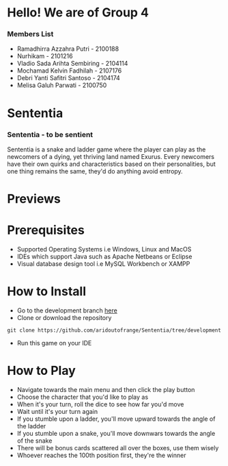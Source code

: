 # Hello! We are of Group 4 

### Members List
- Ramadhirra Azzahra Putri - 2100188
- Nurhikam - 2101216
- Vladio Sada Arihta Sembiring - 2104114
- Mochamad Kelvin Fadhilah - 2107176
- Debri Yanti Safitri Santoso - 2104174
- Melisa Galuh Parwati - 2100750

# Sententia
### Sententia - to be sentient

Sententia is a snake and ladder game where the player can play as the newcomers of a dying, yet thriving land named Exurus. Every newcomers have their own quirks and characteristics based on their personalities, but one thing remains the same, they'd do anything avoid entropy.

# Previews

# Prerequisites
- Supported Operating Systems i.e Windows, Linux and MacOS 
- IDEs which support Java such as Apache Netbeans or Eclipse 
- Visual database design tool i.e MySQL Workbench or XAMPP 

# How to Install
- Go to the development branch [here](https://github.com/aridoutofrange/Sententia/tree/development)
- Clone or download the repository

```
git clone https://github.com/aridoutofrange/Sententia/tree/development
```

- Run this game on your IDE 



# How to Play
- Navigate towards the main menu and then click the play button 
- Choose the character that you'd like to play as 
- When it's your turn, roll the dice to see how far you'd move 
- Wait until it's your turn again 
- If you stumble upon a ladder, you'll move upward towards the angle of the ladder 
- If you stumble upon a snake, you'll move downwars towards the angle of the snake 
- There will be bonus cards scattered all over the boxes, use them wisely 
- Whoever reaches the 100th position first, they're the winner 
